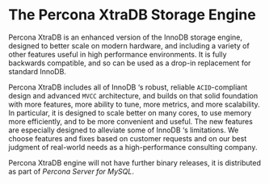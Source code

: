 # The Percona XtraDB Storage Engine

Percona XtraDB is an enhanced version of the InnoDB storage engine, designed to better scale on modern hardware, and including a variety of other features useful in high performance environments. It is fully backwards compatible, and so can be used as a drop-in replacement for standard InnoDB.

Percona XtraDB includes all of InnoDB ‘s robust, reliable `ACID`-compliant design and advanced `MVCC` architecture, and builds on that solid foundation with more features, more ability to tune, more metrics, and more scalability. In particular, it is designed to scale better on many cores, to use memory more efficiently, and to be more convenient and useful. The new features are especially designed to alleviate some of InnoDB ‘s limitations. We choose features and fixes based on customer requests and on our best judgment of real-world needs as a high-performance consulting company.

Percona XtraDB engine will not have further binary releases, it is distributed as part of *Percona Server for MySQL*.

